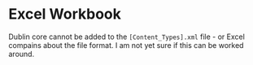 Excel Workbook
==============

Dublin core cannot be added to the `[Content_Types].xml` file - or Excel
compains about the file format.  I am not yet sure if this can be worked around.

<!-- vim: set autoindent expandtab sw=4 syntax=markdown: -->
